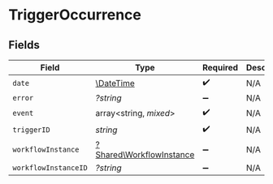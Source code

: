 # TriggerOccurrence


## Fields

| Field                                                               | Type                                                                | Required                                                            | Description                                                         |
| ------------------------------------------------------------------- | ------------------------------------------------------------------- | ------------------------------------------------------------------- | ------------------------------------------------------------------- |
| `date`                                                              | [\DateTime](https://www.php.net/manual/en/class.datetime.php)       | :heavy_check_mark:                                                  | N/A                                                                 |
| `error`                                                             | *?string*                                                           | :heavy_minus_sign:                                                  | N/A                                                                 |
| `event`                                                             | array<string, *mixed*>                                              | :heavy_check_mark:                                                  | N/A                                                                 |
| `triggerID`                                                         | *string*                                                            | :heavy_check_mark:                                                  | N/A                                                                 |
| `workflowInstance`                                                  | [?Shared\WorkflowInstance](../../Models/Shared/WorkflowInstance.md) | :heavy_minus_sign:                                                  | N/A                                                                 |
| `workflowInstanceID`                                                | *?string*                                                           | :heavy_minus_sign:                                                  | N/A                                                                 |